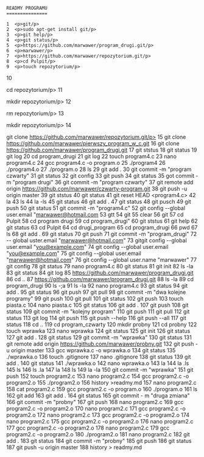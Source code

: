 	READMY PROGRAMU
	===============

    1  <p>git/p>
    2  <p>sudo apt-get install git/p>
    3  <p>git help/p>
    4  <p>git status/p>
    5  <p>https://github.com/marwawer/program_drugi.git/p>
    6  <p>marwawer/p>
    7  <p>https://github.com/marwawer/repozytorium.git/p>
    8  <p>cd Pulpit/p>
    9  <p>touch repozytorium/p>
   10  <p>cd repozytorium/p>
   11  <p>mkdir repozytorium/p>
   12  <p>rm repozytorium/p>
   13  <p>mkdir repozytorium/p>
   14  <p>git clone https://github.com/marwawer/repozytorium.git/p>
   15  git clone https://github.com/marwawer/pierwszy_program_w_c.git
   16  git clone https://github.com/marwawer/program_drugi.git
   17  git ststus
   18  git status
   19  git log
   20  cd program_drugi
   21  git log
   22  touch program4.c
   23  nano program4.c
   24  gcc program4.c -o program.o
   25  ./program4
   26  ./program4.o
   27  ./program.o
   28  ls
   29  git add .
   30  git commit -m "program czwarty"
   31  git status
   32  git config
   33  git push
   34  git status
   35  got commit -m "program drugi"
   36  git commit -m "program czwarty"
   37  git remote add origin https://github.com/marwawer/czwarty-program.git
   38  git push -u origin master
   39  git ststus
   40  git status
   41  git reset HEAD <program4.c>
   42  la
   43  ls
   44  la -ls
   45  git status
   46  git add .
   47  git status
   48  git pusch
   49  git push
   50  git status
   51  git commit -m "program4.c"
   52  git config --global user.email "marwawer@hotmail.com
   53  gtt
   54  git
   55  clear
   56  git
   57  cd Pulpit
   58  cd program drugi
   59  cd program_drugi"
   60  git ststus
   61  git help
   62  git status
   63  cd Pulpit
   64  cd drugi_program
   65  cd program_drugi
   66  pwd
   67  ls
   68  git add .
   69  git status
   70  git push
   71  git commit -m "program_drugi"
   72  -- global uster.email "marwawer@hotmail.com"
   73  gitgit config --global user.email "you@example.com"
   74  git config --global user.email "you@example.com"
   75  git config --global user.email "marwawer@hotmail.com"
   76  git config --global user.name "marwawer"
   77  git config
   78  git status
   79  nano program4.c
   80  git status
   81  git init
   82  ls -la
   83  git status
   84  git log
   85  https://github.com/marwawer/program_drugi.git
   86  cd ..
   87  https://github.com/marwawer/program_drugi.git
   88  ls -la
   89  cd program_drugi
   90  ls -;a
   91  ls -la
   92  nano program4.c
   93  git status
   94  git add .
   95  git status
   96  git push
   97  git pull
   98  git commit -m "dwa kolejne programy"
   99  git push
  100  git pull
  101  git status
  102  git push
  103  touch piasta.c
  104  nano piasta.c
  105  git status
  106  git add .
  107  git push
  108  git status
  109  git commit -m "kolejny program"
  110  git push
  111  git pull
  112  git status
  113  git log
  114  git push
  115  git push --help
  116  git push --all
  117  git status
  118  cd ..
  119  cd program_czwarty
  120  mkdir probny
  121  cd probny
  122  touch wprawka
  123  nano wprawka
  124  git status
  125  git init
  126  git status
  127  git add .
  128  git status
  129  git commit -m "wprawka"
  130  git status
  131  git remote add origin https://github.com/marwawer/probny.git
  132  git push -u origin master
  133  gcc wprawka.c -o wprawka.o
  134  git status
  135  ./wprawka.o
  136  touch .gitignore
  137  nano .gitignore
  138  git status
  139  git add .
  140  git status
  141  ./wprawka.o
  142  nano wprawka.o
  143  la
  144  la .ls
  145  ls
  146  ls .la
  147  la
  148  ls
  149  la -la
  150  git commit -m "wprawka"
  151  git push
  152  touch program2.c
  153  nano program2.c
  154  gcc program2.c -o program2.o
  155  ./program2.o
  156  history >readmy.md
  157  nano program2.c
  158  cat program2.c
  159  gcc program2.c -o program.o
  160  ./program.o
  161  ls
  162  git add
  163  git add .
  164  git status
  165  git commit - m "druga zmiana"
  166  git commit -m "probny"
  167  git push
  168  nano program2.c
  169  gcc program2.c -o program2.o
  170  nano program2.c
  171  gcc program2.c -o program2.o
  172  nano program2.c
  173  gcc program2.c -o program2.o
  174  nano program2.c
  175  gcc program2.c -o program2.o
  176  nano program2.c
  177  gcc program2.c -o program2.o
  178  nano program2.c
  179  gcc program2.c -o program2.o
  180  ./program2.o
  181  nano program2.c
  182  git add .
  183  git status
  184  git commit -m "probny"
  185  git push
  186  git status
  187  git push -u origin master
  188  history > readmy.md
